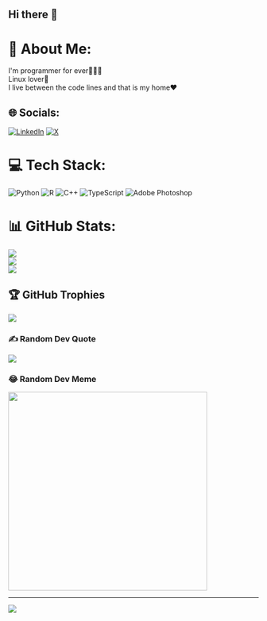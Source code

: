 ## Hi there 👋

# 💫 About Me:
I'm programmer for ever👨🏻‍💻<br>Linux lover🐧<br>I live between the code lines and that is my home❤️<br>


## 🌐 Socials:
[![LinkedIn](https://img.shields.io/badge/LinkedIn-%230077B5.svg?logo=linkedin&logoColor=white)](https://linkedin.com/in/sadratalebi) [![X](https://img.shields.io/badge/X-black.svg?logo=X&logoColor=white)](https://x.com/aboutsadra) 

# 💻 Tech Stack:
![Python](https://img.shields.io/badge/python-3670A0?style=for-the-badge&logo=python&logoColor=ffdd54) ![R](https://img.shields.io/badge/r-%23276DC3.svg?style=for-the-badge&logo=r&logoColor=white) ![C++](https://img.shields.io/badge/c++-%2300599C.svg?style=for-the-badge&logo=c%2B%2B&logoColor=white) ![TypeScript](https://img.shields.io/badge/typescript-%23007ACC.svg?style=for-the-badge&logo=typescript&logoColor=white) ![Adobe Photoshop](https://img.shields.io/badge/adobe%20photoshop-%2331A8FF.svg?style=for-the-badge&logo=adobe%20photoshop&logoColor=white)
# 📊 GitHub Stats:
![](https://github-readme-stats.vercel.app/api?username=sadratalebi&theme=dark&hide_border=true&include_all_commits=true&count_private=true)<br/>
![](https://github-readme-streak-stats.herokuapp.com/?user=sadratalebi&theme=dark&hide_border=true)<br/>
![](https://github-readme-stats.vercel.app/api/top-langs/?username=sadratalebi&theme=dark&hide_border=true&include_all_commits=true&count_private=true&layout=compact)

## 🏆 GitHub Trophies
![](https://github-profile-trophy.vercel.app/?username=sadratalebi&theme=radical&no-frame=true&no-bg=false&margin-w=4)

### ✍️ Random Dev Quote
![](https://quotes-github-readme.vercel.app/api?type=horizontal&theme=radical)

### 😂 Random Dev Meme
<img src='https://memer-new.vercel.app/' style="height: 400px;"/>

---
[![](https://visitcount.itsvg.in/api?id=sadratalebi&icon=0&color=0)](https://visitcount.itsvg.in)

<!-- Proudly created with GPRM ( https://gprm.itsvg.in ) -->
